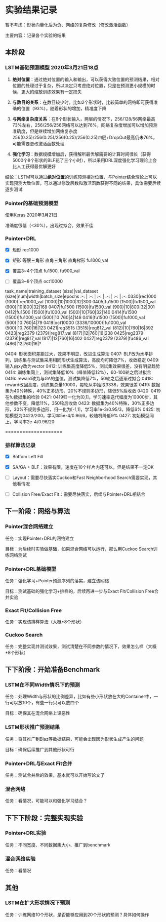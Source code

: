 # 实验结果记录

暂不考虑：形状向量化后为负、网络的复杂修改（修改激活函数）

主要内容：记录各个实验的结果

## 本阶段

### LSTM基础预测模型 2020年3月21日18点

1. **绝对位置**：通过绝对位置的输入和输出，可以获得大致位置的预测结果，相对位置的处理过于复杂，所以决定只考虑绝对位置，只是在预测更小规模的时候，更大的缩放训练效果有一定损失

2. **与数目的关系**：在数目较少时，比如2个形状时，比较简单的网络即可获得准确的位置（93%），随着形状的增加，精准度下降

4. **与网络复杂度关系**：在8个形状输入，两层的情况下，256/128/56网络最高73%左右，256/256/256网络可以达到76%，网络复杂度增加可以增加预测准确度，但是继续增加网络复杂度256(0.25)/256(0.25)/256(0.25)/256(0.25)四层+DropOut最高仍未76%，可能需要更改激活函数处理

6. **强化学习**：数据规模增加后，获得解所最优解需要的计算时间很长（获得5000个8个形状的BLF花了三个小时），所以采用DRL深度强化学习理论上会比人工获得最优解更好

结论：LSTM可以通过**绝对位置**的训练预测相对位置，与Pointer结合理论上可以实现预测大致位置，可以通过修改层数和激活函数获得不同的结果，具体需要后续逐步测试

### Pointer的基础预测模型

使用[Keras](https://github.com/zygmuntz/pointer-networks-experiments/tree/keras-2.0) 2020年3月21日

准确度很低（<30%），出现过拟合，效果不佳

### Pointer+DRL

- [x] 矩形 rec1000

- [x] 矩形 等腰三角形 直角三角形 直角梯形 fu1000_val

- [x] 覆盖3~4个顶点 fu1500, fu900_val

- [ ] 覆盖3~8个顶点 oct10000

task_name|training_dataset (size)|val_dataset (size)|num|width|batch_size|epochs
:-: | :-: | :-: | :-: | :-: | :-:
0330|rec1000 (1000)|rec1000_val (1000)|10|1000|32|300
0405|fu1500 (1500)|fu1500_val (900)|10|800|32|168
0407|fu1500 (1500)|fu1500_val (900)|10|800|32|301
0412|fu1500 (1500)|fu1000_val (500)|10|760|32|140
0414|fu1500 (1500)|fu1000_val (500)|10|760|4|148
0416|fu1500 (1500)|fu1000_val (500)|10|760|4|79
0418|oct10000 (3336/10000)|fu1000_val (500)|10|760|16|123
0421|reg3515 (3515)|reg812_val (812)|10|760|16|392
0423|reg2379 (2379)|reg817_val (817)|12|760|16|238
0425|reg2379 (2379)|reg817_val (817)|12|760|16|402
0427|reg2379 (2379)|fu486_val (486)|12|760|16|?

0404: 形状面积差距过大，效果不明显，改进生成算法
0407: BLF改为水平排列，训练集与测试集采用相同形状生成算法，高度均可降低7%，收敛稳定
0409: 输入由xy改为vector
0412: 训练集高度降低5%，测试集效果很差，没有明显趋势
0414: 训练集同上，测试集降低10%（峰值降低12%），60-100轮之后过拟合
0416: reward改为与GA的差值，测试集降低7%，50轮之后逐渐过拟合
0418: reward改回高度，训练集总量10000，每轮从中抽取3338，效果很差
0419: 数据集为40%特殊，40%正多边形，20%不规则多边形，降低5%后收敛
0420: 0419在fu数据集的检验
0421: 0419归一化为[0,1]，学习速率迭代幅度为10000步，其他参数不变，降低11%，350轮后收敛
0423: 数据集为40%特殊，30%正多边形，30%不规则多边形，归一化为[-1,1]，学习率1e-3/0.95/3，降低6%
0425: 初始模型为0423/200，学习率5e-4/0.96/6，较随机降低9%
0427: 初始模型同上，学习率2e-4/0.96/20



====================

### 排样算法记录

- [x] Bottom Left Fill

- [x] SA/GA + BLF：效果有限，速度在10个样片内还可以，但是结果不一定OK

- [ ] Layout：需要尽快落实Cuckoo和Fast Neighborhood Search需要实现，其他看情况

- [ ] Collision Free/Exact Fit：需要尽快落实，后续与Pointer+DRL相结合

## 下一阶段：网络与算法

### Pointer混合网络建立

任务：实现Pointer+DRL的网络建立

目标：为后续时实验做基础，如果混合网络可以运行，那么用Cuckoo Search训练网络测试

### Pointer+DRL基础模型

任务：强化学习+Pointer预测序列的落实，建立该网络

目标：测试基础的强化学习+排样的，后续再进一步与Exact Fit/Collision Free合并实验

### Exact Fit/Collision Free

任务：实现该排样算法（大概*8个形状）

### Cuckoo Search

任务：完整实现并测试效果，测试清楚在不同参数的情况下，效果怎么样（大概*8个形状）

## 下下阶段：开始准备Benchmark

### LSTM在不同Width情况下的预测

任务：处理Width与形状的比例差异，比如有些小形状放在大的Container中，一行可以放10个，有些一行只可以放四个

目标：确保其在混合网络上课恶性

### LSTM形状推广预测结果

任务：将其推广到Blaz等数据结果，可能会出现因为形状生成产生的问题

目标：确保后续推广到其他形状可行

### Pointer+DRL与Exact Fit合并

任务：测试合并后的效果，基本就可以开始写论文了

### 混合网络

任务：看情况，可能可以和强化学习结合？

## 下下下阶段：完整实现实验

### Pointer+DRL实验

任务：不同宽度、不同数据集大小、推广到benchmark

### 混合网络实验

任务：看情况

## 其他

### LSTM在扩大形状情况下预测

任务：训练网络10个形状，是否能够应用到20个形状的预测？具体如何操作

